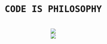 <div align="center">
  <h1><pre>CODE IS PHILOSOPHY</pre></h1>
  <br>
  <img src="https://github-readme-stats.vercel.app/api?username=thezzisu&show_icons=true">
  <br>
  <img src="https://github-readme-stats.vercel.app/api/top-langs/?username=thezzisu">
</div>
